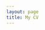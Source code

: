 ```yaml
---
layout: page
title: My CV
---
```


<div id="pdf" style="height: 800px;"></div>
<script src="/js/pdfobject.min.js"></script>
<script>
PDFObject.embed("Hast-CV-simple.pdf", "#pdf");
</script>